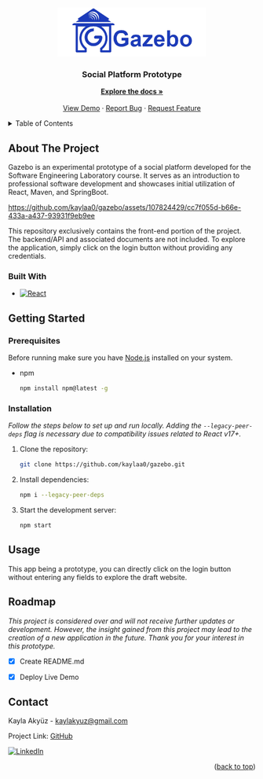 <a name="readme-top"></a>

<!-- PROJECT LOGO -->
<br />
<div align="center">
  <a href="https://github.com/kaylaa0/gazebo">
    <img src="src/assets/images/logos/logo_full.png" alt="Logo" height="100">
  </a>
  <p align="center">
    <h3 align="center">Social Platform  Prototype</h3>
    <a href="https://github.com/kaylaa0/gazebo/wiki"><strong>Explore the docs »</strong></a>
    <br />
    <br />
    <a href="https://kaylaa0.github.io/gazebo/">View Demo</a>
    ·
    <a href="https://github.com/kaylaa0/gazebo/issues">Report Bug</a>
    ·
    <a href="https://github.com/kaylaa0/gazebo/issues">Request Feature</a>
  </p>
</div>

<!-- TABLE OF CONTENTS -->
<details>
  <summary>Table of Contents</summary>
  <ol>
    <li>
      <a href="#about-the-project">About The Project</a>
      <ul>
        <li><a href="#built-with">Built With</a></li>
      </ul>
    </li>
    <li>
      <a href="#getting-started">Getting Started</a>
      <ul>
        <li><a href="#prerequisites">Prerequisites</a></li>
        <li><a href="#installation">Installation</a></li>
      </ul>
    </li>
    <li><a href="#usage">Usage</a></li>
    <li><a href="#roadmap">Roadmap</a></li>
    <li><a href="#contact">Contact</a></li>
  </ol>
</details>

<!-- ABOUT THE PROJECT -->

## About The Project

Gazebo is an experimental prototype of a social platform developed for the Software Engineering Laboratory course. It serves as an introduction to professional software development and showcases initial utilization of React, Maven, and SpringBoot.

https://github.com/kaylaa0/gazebo/assets/107824429/cc7f055d-b66e-433a-a437-93931f9eb9ee

This repository exclusively contains the front-end portion of the project. The backend/API and associated documents are not included. To explore the application, simply click on the login button without providing any credentials.


### Built With

- [![React][React-badge]][React-url]
<!--
- [![SpringBoot][Springboot-badge]][Springboot-url]
- [![Maven][Maven-badge]][Maven-url]
-->


<!-- GETTING STARTED -->

## Getting Started

### Prerequisites

Before running make sure you have [Node.js](https://nodejs.org/) installed on your system.

- npm
  ```sh
  npm install npm@latest -g
  ```

### Installation

_Follow the steps below to set up and run locally. Adding the `--legacy-peer-deps` flag is necessary due to compatibility issues related to React v17+._

1. Clone the repository:
   ```sh
   git clone https://github.com/kaylaa0/gazebo.git
   ```
2. Install dependencies:
   ```sh
   npm i --legacy-peer-deps
   ```
3. Start the development server:
   ```sh
   npm start
   ```


<!-- USAGE GUIDE -->

## Usage

This app being a prototype, you can directly click on the login button without entering any fields to explore the draft website.


<!-- ROADMAP -->

## Roadmap

_This project is considered over and will not receive further updates or development. However, the insight gained from this project may lead to the creation of a new application in the future. Thank you for your interest in this prototype._

- [x] Create README.md
- [x] Deploy Live Demo


<!-- LICENSE
## License

See `LICENSE.md` for more information.

<p align="right">(<a href="#readme-top">back to top</a>)</p>
-->

<!-- CONTACT -->

## Contact

Kayla Akyüz - kaylakyuz@gmail.com

Project Link: [GitHub](https://github.com/kaylaa0/gazebo)

[![LinkedIn][linkedin-shield]][linkedin-url]

<!-- ACKNOWLEDGMENTS
## Acknowledgments
 -->

<p align="right">(<a href="#readme-top">back to top</a>)</p>

<!-- MARKDOWN LINKS & IMAGES -->

[linkedin-shield]: https://img.shields.io/badge/-LinkedIn-black.svg?style=for-the-badge&logo=linkedin&colorB=0077B5&colorA=0077B5
[linkedin-url]: https://www.linkedin.com/in/-kayla-/
[product-screenshot]: images/screenshot.png
[React-badge]: https://img.shields.io/badge/React-20232A?style=for-the-badge&logo=react&logoColor=61DAFB
[React-url]: https://reactjs.org/
[Springboot-badge]: https://img.shields.io/badge/SpiringBoot-6db33f?style=for-the-badge&logo=springboot&logoColor=white
[Springboot-url]: https://spring.io/
[Maven-badge]: https://img.shields.io/badge/Maven-bf314e?style=for-the-badge&logo=apachemaven&logoColor=white
[Maven-url]: https://maven.apache.org/
